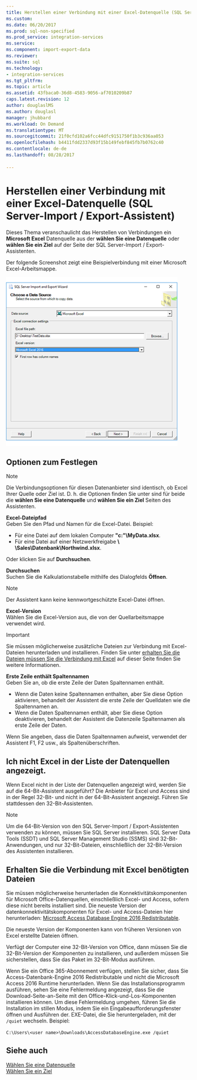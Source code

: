 ```yaml
---
title: Herstellen einer Verbindung mit einer Excel-Datenquelle (SQL Server-Import / Export-Assistent) | Microsoft Docs
ms.custom: 
ms.date: 06/20/2017
ms.prod: sql-non-specified
ms.prod_service: integration-services
ms.service: 
ms.component: import-export-data
ms.reviewer: 
ms.suite: sql
ms.technology:
- integration-services
ms.tgt_pltfrm: 
ms.topic: article
ms.assetid: 43fbaca0-36d8-4583-9056-af7010209b87
caps.latest.revision: 12
author: douglaslMS
ms.author: douglasl
manager: jhubbard
ms.workload: On Demand
ms.translationtype: MT
ms.sourcegitcommit: 21f0cfd102a6fcc44dfc9151750f1b3c936aa053
ms.openlocfilehash: b4411fdd2337d93f15b149febf845fb7b0762c40
ms.contentlocale: de-de
ms.lasthandoff: 08/28/2017

---
```

# <a name="connect-to-an-excel-data-source-sql-server-import-and-export-wizard"></a>Herstellen einer Verbindung mit einer Excel-Datenquelle (SQL Server-Import / Export-Assistent)
Dieses Thema veranschaulicht das Herstellen von Verbindungen ein **Microsoft Excel** Datenquelle aus der **wählen Sie eine Datenquelle** oder **wählen Sie ein Ziel** auf der Seite der SQL Server-Import / Export-Assistenten.

Der folgende Screenshot zeigt eine Beispielverbindung mit einer Microsoft Excel-Arbeitsmappe.

![Excel-Verbindung](../../integration-services/import-export-data/media/excel-connection.png) 

## <a name="options-to-specify"></a>Optionen zum Festlegen

> [!NOTE]
> Die Verbindungsoptionen für diesen Datenanbieter sind identisch, ob Excel Ihrer Quelle oder Ziel ist. D. h. die Optionen finden Sie unter sind für beide die **wählen Sie eine Datenquelle** und **wählen Sie ein Ziel** Seiten des Assistenten.

**Excel-Dateipfad**  
 Geben Sie den Pfad und Namen für die Excel-Datei. Beispiel:
-   Für eine Datei auf dem lokalen Computer **"c:"\\MyData.xlsx**.
-   Für eine Datei auf einer Netzwerkfreigabe  **\\ \\Sales\\Datenbank\\Northwind.xlsx**.

Oder klicken Sie auf **Durchsuchen**.  
  
 **Durchsuchen**  
 Suchen Sie die Kalkulationstabelle mithilfe des Dialogfelds **Öffnen**.  

> [!NOTE]
> Der Assistent kann keine kennwortgeschützte Excel-Datei öffnen.

 **Excel-Version**  
Wählen Sie die Excel-Version aus, die von der Quellarbeitsmappe verwendet wird.

> [!IMPORTANT]
> Sie müssen möglicherweise zusätzliche Dateien zur Verbindung mit Excel-Dateien herunterladen und installieren. Finden Sie unter [erhalten Sie die Dateien müssen Sie die Verbindung mit Excel](#officeDownloads) auf dieser Seite finden Sie weitere Informationen.

**Erste Zeile enthält Spaltennamen**  
Geben Sie an, ob die erste Zeile der Daten Spaltennamen enthält.
-   Wenn die Daten keine Spaltennamen enthalten, aber Sie diese Option aktivieren, behandelt der Assistent die erste Zeile der Quelldaten wie die Spaltennamen an.
-   Wenn die Daten Spaltennamen enthält, aber Sie diese Option deaktivieren, behandelt der Assistent die Datenzeile Spaltennamen als erste Zeile der Daten.

Wenn Sie angeben, dass die Daten Spaltennamen aufweist, verwendet der Assistent F1, F2 usw., als Spaltenüberschriften.

## <a name="i-dont-see-excel-in-the-list-of-data-sources"></a>Ich nicht Excel in der Liste der Datenquellen angezeigt.
Wenn Excel nicht in der Liste der Datenquellen angezeigt wird, werden Sie auf die 64-Bit-Assistent ausgeführt? Die Anbieter für Excel und Access sind in der Regel 32-Bit- und nicht in der 64-Bit-Assistent angezeigt. Führen Sie stattdessen den 32-Bit-Assistenten.

> [!NOTE]
> Um die 64-Bit-Version von den SQL Server-Import / Export-Assistenten verwenden zu können, müssen Sie SQL Server installieren. SQL Server Data Tools (SSDT) und SQL Server Management Studio (SSMS) sind 32-Bit-Anwendungen, und nur 32-Bit-Dateien, einschließlich der 32-Bit-Version des Assistenten installieren.

## <a name="officeDownloads"></a>Erhalten Sie die Verbindung mit Excel benötigten Dateien  
Sie müssen möglicherweise herunterladen die Konnektivitätskomponenten für Microsoft Office-Datenquellen, einschließlich Excel- und Access, sofern diese nicht bereits installiert sind. Die neueste Version der datenkonnektivitätskomponenten für Excel- und Access-Dateien hier herunterladen: [Microsoft Access Database Engine 2016 Redistributable](https://www.microsoft.com/download/details.aspx?id=54920).
  
Die neueste Version der Komponenten kann von früheren Versionen von Excel erstellte Dateien öffnen.

Verfügt der Computer eine 32-Bit-Version von Office, dann müssen Sie die 32-Bit-Version der Komponenten zu installieren, und außerdem müssen Sie sicherstellen, dass Sie das Paket im 32-Bit-Modus ausführen.

Wenn Sie ein Office 365-Abonnement verfügen, stellen Sie sicher, dass Sie Access-Datenbank-Engine 2016 Redistributable und nicht die Microsoft Access 2016 Runtime herunterladen. Wenn Sie das Installationsprogramm ausführen, sehen Sie eine Fehlermeldung angezeigt, dass Sie die Download-Seite-an-Seite mit den Office-Klick-und-Los-Komponenten installieren können. Um diese Fehlermeldung umgehen, führen Sie die Installation im stillen Modus, indem Sie ein Eingabeaufforderungsfenster öffnen und Ausführen der. EXE-Datei, die Sie heruntergeladen, mit der `/quiet` wechseln. Beispiel:

`C:\Users\<user name>\Downloads\AccessDatabaseEngine.exe /quiet`

## <a name="see-also"></a>Siehe auch
[Wählen Sie eine Datenquelle](../../integration-services/import-export-data/choose-a-data-source-sql-server-import-and-export-wizard.md)  
[Wählen Sie ein Ziel](../../integration-services/import-export-data/choose-a-destination-sql-server-import-and-export-wizard.md)


